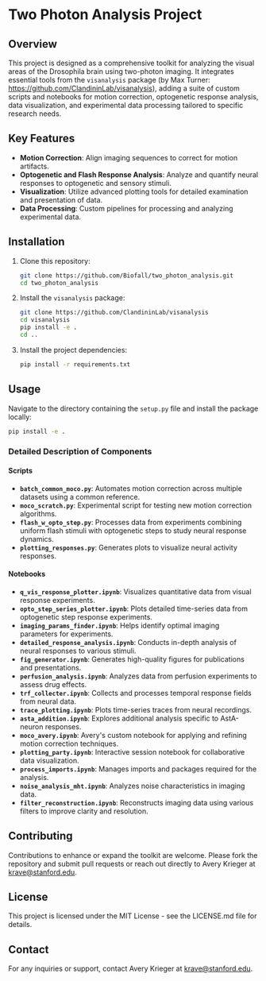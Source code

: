# Two Photon Analysis Project

## Overview
This project is designed as a comprehensive toolkit for analyzing the visual areas of the Drosophila brain using two-photon imaging. It integrates essential tools from the `visanalysis` package (by Max Turner: https://github.com/ClandininLab/visanalysis), adding a suite of custom scripts and notebooks for motion correction, optogenetic response analysis, data visualization, and experimental data processing tailored to specific research needs.

## Key Features
- **Motion Correction**: Align imaging sequences to correct for motion artifacts.
- **Optogenetic and Flash Response Analysis**: Analyze and quantify neural responses to optogenetic and sensory stimuli.
- **Visualization**: Utilize advanced plotting tools for detailed examination and presentation of data.
- **Data Processing**: Custom pipelines for processing and analyzing experimental data.

## Installation
1. Clone this repository:
   ```bash
   git clone https://github.com/Biofall/two_photon_analysis.git
   cd two_photon_analysis
   ```
2. Install the `visanalysis` package:
   ```bash
   git clone https://github.com/ClandininLab/visanalysis
   cd visanalysis
   pip install -e .
   cd ..
   ```
3. Install the project dependencies:
   ```bash
   pip install -r requirements.txt
   ```

## Usage
Navigate to the directory containing the `setup.py` file and install the package locally:
```bash
pip install -e .
```

### Detailed Description of Components
#### Scripts
- **`batch_common_moco.py`**: Automates motion correction across multiple datasets using a common reference.
- **`moco_scratch.py`**: Experimental script for testing new motion correction algorithms.
- **`flash_w_opto_step.py`**: Processes data from experiments combining uniform flash stimuli with optogenetic steps to study neural response dynamics.
- **`plotting_responses.py`**: Generates plots to visualize neural activity responses.

#### Notebooks
- **`q_vis_response_plotter.ipynb`**: Visualizes quantitative data from visual response experiments.
- **`opto_step_series_plotter.ipynb`**: Plots detailed time-series data from optogenetic step response experiments.
- **`imaging_params_finder.ipynb`**: Helps identify optimal imaging parameters for experiments.
- **`detailed_response_analysis.ipynb`**: Conducts in-depth analysis of neural responses to various stimuli.
- **`fig_generator.ipynb`**: Generates high-quality figures for publications and presentations.
- **`perfusion_analysis.ipynb`**: Analyzes data from perfusion experiments to assess drug effects.
- **`trf_collecter.ipynb`**: Collects and processes temporal response fields from neural data.
- **`trace_plotting.ipynb`**: Plots time-series traces from neural recordings.
- **`asta_addition.ipynb`**: Explores additional analysis specific to AstA-neuron responses.
- **`moco_avery.ipynb`**: Avery's custom notebook for applying and refining motion correction techniques.
- **`plotting_party.ipynb`**: Interactive session notebook for collaborative data visualization.
- **`process_imports.ipynb`**: Manages imports and packages required for the analysis.
- **`noise_analysis_mht.ipynb`**: Analyzes noise characteristics in imaging data.
- **`filter_reconstruction.ipynb`**: Reconstructs imaging data using various filters to improve clarity and resolution.

## Contributing
Contributions to enhance or expand the toolkit are welcome. Please fork the repository and submit pull requests or reach out directly to Avery Krieger at krave@stanford.edu.

## License
This project is licensed under the MIT License - see the LICENSE.md file for details.

## Contact
For any inquiries or support, contact Avery Krieger at krave@stanford.edu.
